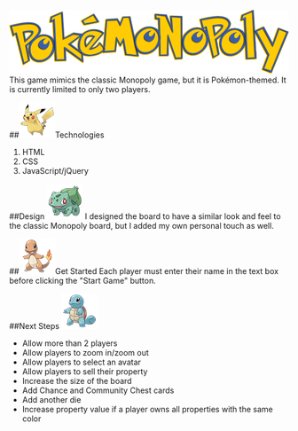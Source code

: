 ![pokémonopoly](images/pokemonopoly.png)
This game mimics the classic Monopoly game, but it is Pokémon-themed. It is currently limited to only two players. 

##![pokémonopoly](images/pikachu.png)Technologies
1. HTML
2. CSS
3. JavaScript/jQuery

##Design ![pokémonopoly](images/bulbasaur.png)
I designed the board to have a similar look and feel to the classic Monopoly board, but I added my own personal touch as well.

##![pokémonopoly](images/charmander.png)Get Started
Each player must enter their name in the text box before clicking the "Start Game" button.

##Next Steps ![pokémonopoly](images/squirtle.png)
- Allow more than 2 players
- Allow players to zoom in/zoom out
- Allow players to select an avatar
- Allow players to sell their property
- Increase the size of the board
- Add Chance and Community Chest cards
- Add another die
- Increase property value if a player owns all properties with the same color
